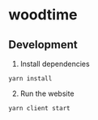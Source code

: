 # woodtime

## Development

1. Install dependencies
```
yarn install
```

2. Run the website

```
yarn client start
```
